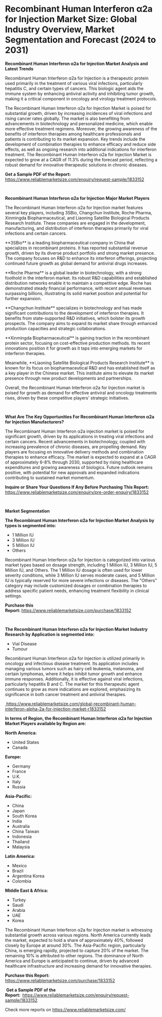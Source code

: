 <p><h1>Recombinant Human Interferon α2a for Injection Market Size: Global Industry Overview, Market Segmentation and Forecast (2024 to 2031)</h1></p><p><strong>Recombinant Human Interferon α2a for Injection Market Analysis and Latest Trends</strong></p>
<p><p>Recombinant Human Interferon α2a for Injection is a therapeutic protein used primarily in the treatment of various viral infections, particularly hepatitis C, and certain types of cancers. This biologic agent aids the immune system by enhancing antiviral activity and inhibiting tumor growth, making it a critical component in oncology and virology treatment protocols.</p><p>The Recombinant Human Interferon α2a for Injection Market is poised for substantial growth, driven by increasing incidences of viral infections and rising cancer rates globally. The market is also benefiting from advancements in biotechnology and personalized medicine, which enable more effective treatment regimens. Moreover, the growing awareness of the benefits of interferon therapies among healthcare professionals and patients is contributing to its market expansion. Key trends include the development of combination therapies to enhance efficacy and reduce side effects, as well as ongoing research into additional indications for interferon treatment. The Recombinant Human Interferon α2a for Injection Market is expected to grow at a CAGR of 11.3% during the forecast period, reflecting a robust demand for innovative therapeutic solutions in chronic diseases.</p></p>
<p><strong>Get a Sample PDF of the Report:&nbsp;</strong> <a href="https://www.reliablemarketsize.com/enquiry/request-sample/1833152?utm_campaign=1845&utm_medium=2&utm_source=Github&utm_content=ia&utm_term=01012025&utm_id=recombinant-human-interferon-a2a-for-injection">https://www.reliablemarketsize.com/enquiry/request-sample/1833152</a></p>
<p>&nbsp;</p>
<p><strong>Recombinant Human Interferon α2a for Injection Major Market Players</strong></p>
<p><p>The Recombinant Human Interferon α2a for Injection market features several key players, including 3SBio, Changchun Institute, Roche Pharma, Xinmingda Biopharmaceutical, and Liaoning Satellite Biological Products Research Institute. These companies are engaged in the development, manufacturing, and distribution of interferon therapies primarily for viral infections and certain cancers.</p><p>**3SBio** is a leading biopharmaceutical company in China that specializes in recombinant proteins. It has reported substantial revenue growth, driven by its diverse product portfolio and strong market presence. The company focuses on R&D to enhance its interferon offerings, projecting continued future growth as global demand for antiviral drugs increases.</p><p>**Roche Pharma** is a global leader in biotechnology, with a strong foothold in the interferon market. Its robust R&D capabilities and established distribution networks enable it to maintain a competitive edge. Roche has demonstrated steady financial performance, with recent annual revenues surpassing billions, illustrating its solid market position and potential for further expansion.</p><p>**Changchun Institute** specializes in biotechnology and has made significant contributions to the development of interferon therapies. It benefits from state-supported R&D initiatives, which bolster its growth prospects. The company aims to expand its market share through enhanced production capacities and strategic collaborations.</p><p>**Xinmingda Biopharmaceutical** is gaining traction in the recombinant protein sector, focusing on cost-effective production methods. Its recent innovations position it for growth as it taps into emerging markets for interferon therapies.</p><p>Meanwhile, **Liaoning Satellite Biological Products Research Institute** is known for its focus on biopharmaceutical R&D and has established itself as a key player in the Chinese market. This institute aims to elevate its market presence through new product developments and partnerships.</p><p>Overall, the Recombinant Human Interferon α2a for Injection market is poised for growth as demand for effective antiviral and oncology treatments rises, driven by these competitive players' strategic initiatives.</p></p>
<p>&nbsp;</p>
<p><strong>What Are The Key Opportunities For Recombinant Human Interferon α2a for Injection Manufacturers?</strong></p>
<p><p>The Recombinant Human Interferon α2a injection market is poised for significant growth, driven by its applications in treating viral infections and certain cancers. Recent advancements in biotechnology, coupled with increasing prevalence of chronic diseases, are propelling demand. Key players are focusing on innovative delivery methods and combination therapies to enhance efficacy. The market is expected to expand at a CAGR of approximately 6-8% through 2030, supported by rising healthcare expenditures and growing awareness of biologics. Future outlook remains positive, with potential for new approvals and expanded indications contributing to sustained market momentum.</p></p>
<p><strong>Inquire or Share Your Questions If Any Before Purchasing This Report:</strong> <a href="https://www.reliablemarketsize.com/enquiry/pre-order-enquiry/1833152?utm_campaign=1845&utm_medium=2&utm_source=Github&utm_content=ia&utm_term=01012025&utm_id=recombinant-human-interferon-a2a-for-injection">https://www.reliablemarketsize.com/enquiry/pre-order-enquiry/1833152</a></p>
<p>&nbsp;</p>
<p><strong>Market Segmentation</strong></p>
<p><strong>The Recombinant Human Interferon α2a for Injection Market Analysis by types is segmented into:</strong></p>
<p><ul><li>1 Million IU</li><li>3 Million IU</li><li>5 Million IU</li><li>Others</li></ul></p>
<p><p>Recombinant Human Interferon α2a for Injection is categorized into various market types based on dosage strength, including 1 Million IU, 3 Million IU, 5 Million IU, and Others. The 1 Million IU dosage is often used for lower severity conditions, while 3 Million IU serves moderate cases, and 5 Million IU is typically reserved for more severe infections or diseases. The "Others" category may include customized dosages or combination therapies to address specific patient needs, enhancing treatment flexibility in clinical settings.</p></p>
<p><strong>Purchase this Report:&nbsp;</strong><a href="https://www.reliablemarketsize.com/purchase/1833152?utm_campaign=1845&utm_medium=2&utm_source=Github&utm_content=ia&utm_term=01012025&utm_id=recombinant-human-interferon-a2a-for-injection">https://www.reliablemarketsize.com/purchase/1833152</a></p>
<p>&nbsp;</p>
<p><strong>The Recombinant Human Interferon α2a for Injection Market Industry Research by Application is segmented into:</strong></p>
<p><ul><li>Vial Disease</li><li>Tumour</li></ul></p>
<p><p>Recombinant Human Interferon α2a for Injection is utilized primarily in oncology and infectious disease treatment. Its application includes managing various tumors such as hairy cell leukemia, melanoma, and certain lymphomas, where it helps inhibit tumor growth and enhance immune responses. Additionally, it is effective against viral infections, particularly hepatitis B and C. The market for this therapeutic agent continues to grow as more indications are explored, emphasizing its significance in both cancer treatment and antiviral therapies.</p></p>
<p><a href="https://www.reliablemarketsize.com/global-recombinant-human-interferon-alpha-2a-for-injection-market-r1833152?utm_campaign=1845&utm_medium=2&utm_source=Github&utm_content=ia&utm_term=01012025&utm_id=recombinant-human-interferon-a2a-for-injection">&nbsp;https://www.reliablemarketsize.com/global-recombinant-human-interferon-alpha-2a-for-injection-market-r1833152</a></p>
<p><strong>In terms of Region, the Recombinant Human Interferon α2a for Injection Market Players available by Region are:</strong></p>
<p>
    <p> <strong> North America: </strong>
        <ul>
            <li>United States</li>
            <li>Canada</li>
        </ul>
        </p> 
    <p> <strong> Europe: </strong>
        <ul>
            <li>Germany</li>
            <li>France</li>
            <li>U.K.</li>
            <li>Italy</li>
            <li>Russia</li>
        </ul>
        </p> 
    <p> <strong> Asia-Pacific: </strong>
        <ul>
            <li>China</li>
            <li>Japan</li>
            <li>South Korea</li>
            <li>India</li>
            <li>Australia</li>
            <li>China Taiwan</li>
            <li>Indonesia</li>
            <li>Thailand</li>
            <li>Malaysia</li>
        </ul>
        </p> 
    <p> <strong> Latin America: </strong>
        <ul>
            <li>Mexico</li>
            <li>Brazil</li>
            <li>Argentina Korea</li>
            <li>Colombia</li>
        </ul>
        </p> 
    <p> <strong> Middle East & Africa: </strong>
        <ul>
            <li>Turkey</li>
            <li>Saudi</li>
            <li>Arabia</li>
            <li>UAE</li>
            <li>Korea</li>
        </ul>
    </p>
    </p>
<p><p>The Recombinant Human Interferon α2a for Injection market is witnessing substantial growth across various regions. North America currently leads the market, expected to hold a share of approximately 40%, followed closely by Europe at around 30%. The Asia-Pacific region, particularly China, is emerging rapidly, projected to capture 20% of the market. The remaining 10% is attributed to other regions. The dominance of North America and Europe is anticipated to continue, driven by advanced healthcare infrastructure and increasing demand for innovative therapies.</p></p>
<p><strong>Purchase this Report: </strong><a href="https://www.reliablemarketsize.com/purchase/1833152?utm_campaign=1845&utm_medium=2&utm_source=Github&utm_content=ia&utm_term=01012025&utm_id=recombinant-human-interferon-a2a-for-injection">https://www.reliablemarketsize.com/purchase/1833152</a></p>
<p>&nbsp;<strong>Get a Sample PDF of the Report:&nbsp;&nbsp;</strong><a href="https://www.reliablemarketsize.com/enquiry/request-sample/1833152?utm_campaign=1845&utm_medium=2&utm_source=Github&utm_content=ia&utm_term=01012025&utm_id=recombinant-human-interferon-a2a-for-injection">https://www.reliablemarketsize.com/enquiry/request-sample/1833152</a></p>
<p><strong></strong></p>
<p>Check more reports on <a href="https://www.reliablemarketsize.com/?utm_campaign=1845&utm_medium=2&utm_source=Github&utm_content=ia&utm_term=01012025&utm_id=recombinant-human-interferon-a2a-for-injection">https://www.reliablemarketsize.com/</a></p>